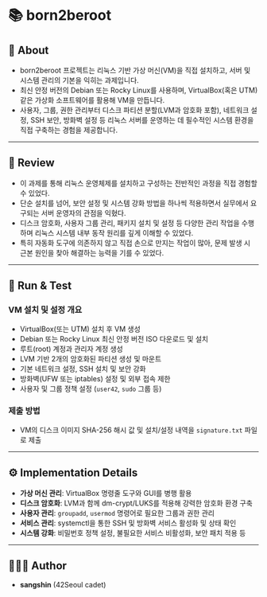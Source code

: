 # 📚 born2beroot


## 📖 About
- born2beroot 프로젝트는 리눅스 기반 가상 머신(VM)을 직접 설치하고, 서버 및 시스템 관리의 기본을 익히는 과제입니다.  
- 최신 안정 버전의 Debian 또는 Rocky Linux를 사용하며, VirtualBox(혹은 UTM) 같은 가상화 소프트웨어를 활용해 VM을 만듭니다.  
- 사용자, 그룹, 권한 관리부터 디스크 파티션 분할(LVM과 암호화 포함), 네트워크 설정, SSH 보안, 방화벽 설정 등 리눅스 서버를 운영하는 데 필수적인 시스템 환경을 직접 구축하는 경험을 제공합니다.  

---

## 📝 Review
- 이 과제를 통해 리눅스 운영체제를 설치하고 구성하는 전반적인 과정을 직접 경험할 수 있었다.  
- 단순 설치를 넘어, 보안 설정 및 시스템 강화 방법을 하나씩 적용하면서 실무에서 요구되는 서버 운영자의 관점을 익혔다.  
- 디스크 암호화, 사용자 그룹 관리, 패키지 설치 및 설정 등 다양한 관리 작업을 수행하며 리눅스 시스템 내부 동작 원리를 깊게 이해할 수 있었다.  
- 특히 자동화 도구에 의존하지 않고 직접 손으로 만지는 작업이 많아, 문제 발생 시 근본 원인을 찾아 해결하는 능력을 기를 수 있었다.  

---

## 🏁 Run & Test
### VM 설치 및 설정 개요
- VirtualBox(또는 UTM) 설치 후 VM 생성  
- Debian 또는 Rocky Linux 최신 안정 버전 ISO 다운로드 및 설치  
- 루트(root) 계정과 관리자 계정 생성  
- LVM 기반 2개의 암호화된 파티션 생성 및 마운트  
- 기본 네트워크 설정, SSH 설치 및 보안 강화  
- 방화벽(UFW 또는 iptables) 설정 및 외부 접속 제한  
- 사용자 및 그룹 정책 설정 (`user42`, `sudo` 그룹 등)  

### 제출 방법
- VM의 디스크 이미지 SHA-256 해시 값 및 설치/설정 내역을 `signature.txt` 파일로 제출  

---

## ⚙️ Implementation Details
- **가상 머신 관리**: VirtualBox 명령줄 도구와 GUI를 병행 활용  
- **디스크 암호화**: LVM과 함께 dm-crypt/LUKS를 적용해 강력한 암호화 환경 구축  
- **사용자 관리**: `groupadd`, `usermod` 명령어로 필요한 그룹과 권한 관리  
- **서비스 관리**: systemctl을 통한 SSH 및 방화벽 서비스 활성화 및 상태 확인  
- **시스템 강화**: 비밀번호 정책 설정, 불필요한 서비스 비활성화, 보안 패치 적용 등  

---

## 🧑🏻‍💻 Author
- **sangshin** (42Seoul cadet)  
